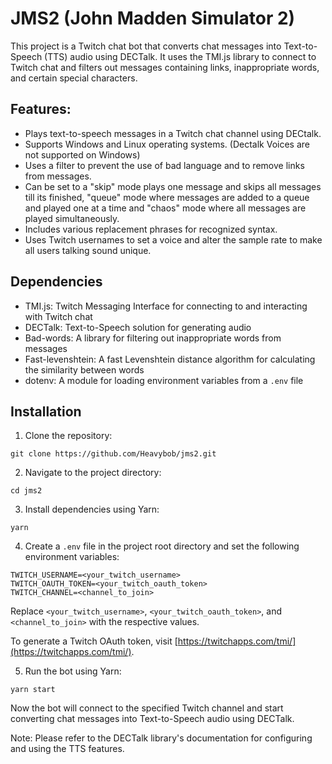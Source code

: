 # JMS2 (John Madden Simulator 2)

This project is a Twitch chat bot that converts chat messages into Text-to-Speech (TTS) audio using DECTalk. It uses the TMI.js library to connect to Twitch chat and filters out messages containing links, inappropriate words, and certain special characters. 

## Features:

- Plays text-to-speech messages in a Twitch chat channel using DECtalk.
- Supports Windows and Linux operating systems. (Dectalk Voices are not supported on Windows)
- Uses a filter to prevent the use of bad language and to remove links from messages.
- Can be set to a "skip" mode plays one message and skips all messages till its finished, "queue" mode where messages are added to a queue and played one at a time and "chaos" mode where all messages are played simultaneously. 
- Includes various replacement phrases for recognized syntax.
- Uses Twitch usernames to set a voice and alter the sample rate to make all users talking sound unique.


## Dependencies

- TMI.js: Twitch Messaging Interface for connecting to and interacting with Twitch chat
- DECTalk: Text-to-Speech solution for generating audio
- Bad-words: A library for filtering out inappropriate words from messages
- Fast-levenshtein: A fast Levenshtein distance algorithm for calculating the similarity between words
- dotenv: A module for loading environment variables from a `.env` file

## Installation

1. Clone the repository:

`git clone https://github.com/Heavybob/jms2.git`


2. Navigate to the project directory:

`cd jms2`


3. Install dependencies using Yarn:

`yarn`


4. Create a `.env` file in the project root directory and set the following environment variables:

```
TWITCH_USERNAME=<your_twitch_username>
TWITCH_OAUTH_TOKEN=<your_twitch_oauth_token>
TWITCH_CHANNEL=<channel_to_join>
```

Replace `<your_twitch_username>`, `<your_twitch_oauth_token>`, and `<channel_to_join>` with the respective values.

To generate a Twitch OAuth token, visit [https://twitchapps.com/tmi/](https://twitchapps.com/tmi/).

5. Run the bot using Yarn:

`yarn start`


Now the bot will connect to the specified Twitch channel and start converting chat messages into Text-to-Speech audio using DECTalk.

Note: Please refer to the DECTalk library's documentation for configuring and using the TTS features.

